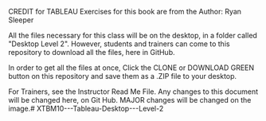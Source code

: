 

CREDIT for TABLEAU Exercises for this book are from the Author: Ryan Sleeper

All the files necessary for this class will be on the desktop, in a folder called "Desktop Level 2".  However, students and trainers can come to this repository to download all the files, here in GitHub.

In order to get all the files at once, Click the CLONE or DOWNLOAD GREEN button on this repository and save them as a .ZIP file to your desktop.

For Trainers, see the Instructor Read Me File. Any changes to this document will be changed here, on Git Hub. MAJOR changes will be changed on the image.# XTBM10---Tableau-Desktop---Level-2
